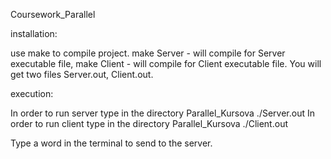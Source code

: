 Coursework_Parallel

installation:

use make to compile project. make Server - will compile for Server executable file, 
make Client - will compile for Client executable file. You will get two files
Server.out, Client.out. 

execution:

In order to run server type in the directory Parallel_Kursova ./Server.out
In order to run client type in the directory Parallel_Kursova ./Client.out

Type a word in the terminal to send to the server.